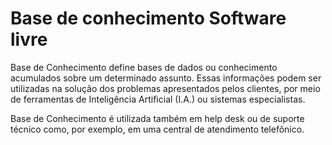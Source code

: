 # Base de conhecimento Software livre

Base de Conhecimento define bases de dados ou conhecimento acumulados sobre um determinado assunto. Essas informações podem ser utilizadas na solução dos problemas apresentados pelos clientes, por meio de ferramentas de Inteligência Artificial (I.A.) ou sistemas especialistas.

Base de Conhecimento é utilizada também em help desk ou de suporte técnico como, por exemplo, em uma central de atendimento telefônico.
